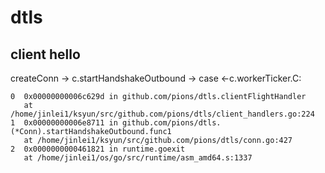 # dtls

## client hello

createConn -> c.startHandshakeOutbound -> case <-c.workerTicker.C:

```
0  0x00000000006c629d in github.com/pions/dtls.clientFlightHandler
   at /home/jinlei1/ksyun/src/github.com/pions/dtls/client_handlers.go:224
1  0x00000000006e8711 in github.com/pions/dtls.(*Conn).startHandshakeOutbound.func1
   at /home/jinlei1/ksyun/src/github.com/pions/dtls/conn.go:427
2  0x0000000000461821 in runtime.goexit
   at /home/jinlei1/os/go/src/runtime/asm_amd64.s:1337
   ```
